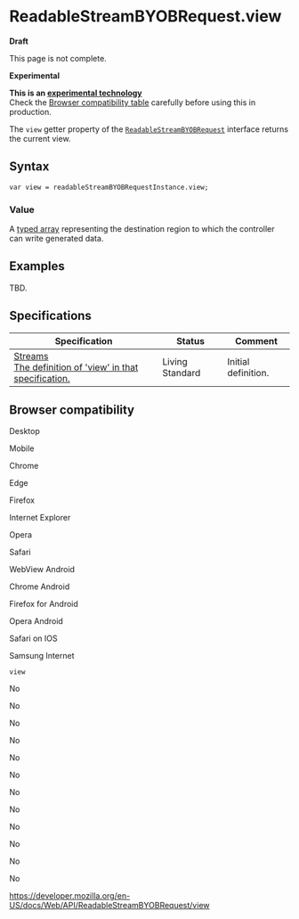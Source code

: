 # ReadableStreamBYOBRequest.view

**Draft**

This page is not complete.

**Experimental**

**This is an [experimental technology](https://developer.mozilla.org/en-US/docs/MDN/Guidelines/Conventions_definitions#experimental)**  
Check the [Browser compatibility table](#browser_compatibility) carefully before using this in production.

The `view` getter property of the [`ReadableStreamBYOBRequest`](../readablestreambyobrequest) interface returns the current view.

## Syntax

    var view = readableStreamBYOBRequestInstance.view;

### Value

A [typed array](https://developer.mozilla.org/en-US/docs/Web/JavaScript/Typed_arrays) representing the destination region to which the controller can write generated data.

## Examples

TBD.

## Specifications

<table><thead><tr class="header"><th>Specification</th><th>Status</th><th>Comment</th></tr></thead><tbody><tr class="odd"><td><a href="https://streams.spec.whatwg.org/#rs-byob-request-view">Streams<br />
<span class="small">The definition of 'view' in that specification.</span></a></td><td><span class="spec-living">Living Standard</span></td><td>Initial definition.</td></tr></tbody></table>

## Browser compatibility

Desktop

Mobile

Chrome

Edge

Firefox

Internet Explorer

Opera

Safari

WebView Android

Chrome Android

Firefox for Android

Opera Android

Safari on IOS

Samsung Internet

`view`

No

No

No

No

No

No

No

No

No

No

No

No

<a href="https://developer.mozilla.org/en-US/docs/Web/API/ReadableStreamBYOBRequest/view" class="_attribution-link">https://developer.mozilla.org/en-US/docs/Web/API/ReadableStreamBYOBRequest/view</a>

